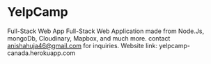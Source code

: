 # YelpCamp
Full-Stack Web App
Full-Stack Web Application made from Node.Js, mongoDb, Cloudinary, Mapbox, and much more.
contact anishahuja46@gmail.com for inquiries. Website link: yelpcamp-canada.herokuapp.com

